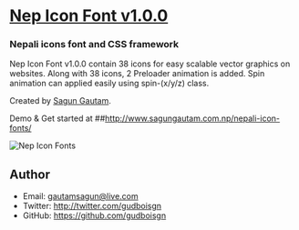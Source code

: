 # [Nep Icon Font v1.0.0](http://www.sagungautam.com.np/nepali-icon-fonts/)

### Nepali icons font and CSS framework

Nep Icon Font v1.0.0 contain 38 icons for easy scalable vector graphics on websites.
Along with 38 icons, 2 Preloader animation is added.
Spin animation can applied easily using spin-(x/y/z) class.

Created by [Sagun Gautam](https://twitter.com/gudboisgn).

Demo & Get started at ##http://www.sagungautam.com.np/nepali-icon-fonts/

![Nep Icon Fonts](https://s29.postimg.org/91vpr7k3r/Screenshot_55.png "Nepali Icon Fonts")


## Author
- Email: gautamsagun@live.com
- Twitter: http://twitter.com/gudboisgn
- GitHub: https://github.com/gudboisgn
